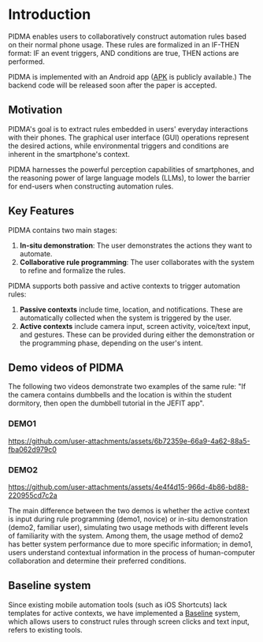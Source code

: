 # Introduction
PIDMA enables users to collaboratively construct automation rules based on their normal phone usage. These rules are formalized in an IF-THEN format: IF an event triggers, AND conditions are true, THEN actions are performed. 


PIDMA is implemented with an Android app ([APK](https://drive.google.com/file/d/1g6ltSQwPKBAeo9fjUd8MHr9VqY6c_1su/view?usp=drive_link) is publicly available.) The backend code will be released soon after the paper is accepted.

## Motivation
PIDMA's goal is to extract rules embedded in users' everyday interactions with their phones. The graphical user interface (GUI) operations represent the desired actions, while environmental triggers and conditions are inherent in the smartphone's context. 

PIDMA harnesses the powerful perception capabilities of smartphones, and the reasoning power of large language models (LLMs), to lower the barrier for end-users when constructing automation rules. 

## Key Features
PIDMA contains two main stages:

1. **In-situ demonstration**: The user demonstrates the actions they want to automate.
2. **Collaborative rule programming**: The user collaborates with the system to refine and formalize the rules.

PIDMA supports both passive and active contexts to trigger automation rules:

1. **Passive contexts** include time, location, and notifications. These are automatically collected when the system is triggered by the user.
2. **Active contexts** include camera input, screen activity, voice/text input, and gestures. These can be provided during either the demonstration or the programming phase, depending on the user's intent.

## Demo videos of PIDMA

The following two videos demonstrate two examples of the same rule: "If the camera contains dumbbells and the location is within the student dormitory, then open the dumbbell tutorial in the JEFIT app".
### DEMO1
https://github.com/user-attachments/assets/6b72359e-66a9-4a62-88a5-fba062d979c0

### DEMO2
https://github.com/user-attachments/assets/4e4f4d15-966d-4b86-bd88-220955cd7c2a

The main difference between the two demos is whether the active context is input during rule programming (demo1, novice) or in-situ demonstration (demo2, familiar user), simulating two usage methods with different levels of familiarity with the system. Among them, the usage method of demo2 has better system performance due to more specific information; in demo1, users understand contextual information in the process of human-computer collaboration and determine their preferred conditions.

## Baseline system
Since existing mobile automation tools (such as iOS Shortcuts) lack templates for active contexts, we have implemented a [Baseline](https://github.com/Anony-PIDMA/baseline/) system, which allows users to construct rules through screen clicks and text input, refers to existing tools.

